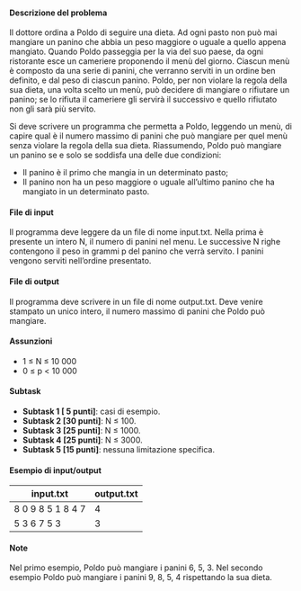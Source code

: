 #### Descrizione del problema

Il dottore ordina a Poldo di seguire una dieta. Ad ogni pasto non può mai mangiare un panino che abbia
un peso maggiore o uguale a quello appena mangiato. Quando Poldo passeggia per la via del suo paese, da
ogni ristorante esce un cameriere proponendo il menù del giorno. Ciascun menù è composto da una serie di
panini, che verranno serviti in un ordine ben definito, e dal peso di ciascun panino. Poldo, per non violare
la regola della sua dieta, una volta scelto un menù, può decidere di mangiare o rifiutare un panino; se lo
rifiuta il cameriere gli servirà il successivo e quello rifiutato non gli sarà più servito.

Si deve scrivere un programma che permetta a Poldo, leggendo un menù, di capire qual è il numero
massimo di panini che può mangiare per quel menù senza violare la regola della sua dieta.
Riassumendo, Poldo può mangiare un panino se e solo se soddisfa una delle due condizioni:
* Il panino è il primo che mangia in un determinato pasto;
* Il panino non ha un peso maggiore o uguale all’ultimo panino che ha mangiato in un determinato
pasto.

#### File di input

Il programma deve leggere da un file di nome input.txt. Nella prima è presente un intero N, il numero
di panini nel menu. Le successive N righe contengono il peso in grammi p del panino che verrà servito. I
panini vengono serviti nell’ordine presentato.

#### File di output

Il programma deve scrivere in un file di nome output.txt. Deve venire stampato un unico intero, il
numero massimo di panini che Poldo può mangiare.

#### Assunzioni
* 1 ≤ N ≤ 10 000
* 0 ≤ p < 10 000

#### Subtask

* **Subtask 1 [ 5 punti]**: casi di esempio.
* **Subtask 2 [30 punti]**: N ≤ 100.
* **Subtask 3 [25 punti]**: N ≤ 1000.
* **Subtask 4 [25 punti]**: N ≤ 3000.
* **Subtask 5 [15 punti]**: nessuna limitazione specifica.

#### Esempio di input/output

<table class="table table-bordered sample-case">
  <thead class="thead-default">
    <tr>
      <th>input.txt</th>
      <th>output.txt</th>
    </tr>
  </thead>
  <tbody>
    <tr>
      <td>8
0
9
8
5
1
8
4
7</td>
      <td>4</td>
    </tr>
    <tr>
      <td>5
3
6
7
5
3</td>
      <td>3</td>
    </tr>
  </tbody>
</table>

#### Note
Nel primo esempio, Poldo può mangiare i panini 6, 5, 3. Nel secondo esempio Poldo può mangiare i
panini 9, 8, 5, 4 rispettando la sua dieta.

